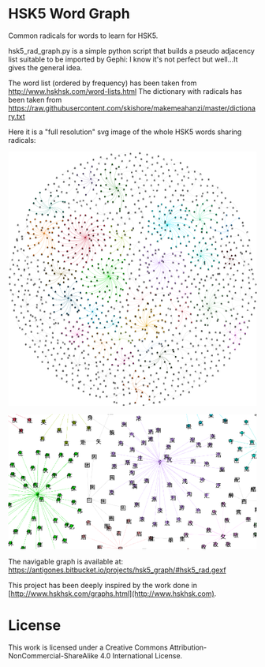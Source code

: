 # HSK5 Word Graph

Common radicals for words to learn for HSK5.

hsk5_rad_graph.py is a simple python script that builds a pseudo adjacency list suitable to be imported by Gephi: I know it's not perfect but well...It gives the general idea.

The word list (ordered by frequency) has been taken from http://www.hskhsk.com/word-lists.html
The dictionary with radicals has been taken from https://raw.githubusercontent.com/skishore/makemeahanzi/master/dictionary.txt

Here it is a "full resolution" svg image of the whole HSK5 words sharing radicals:

![hsk5_rad](hsk5_rad.svg)



![graph_part](graph_part.png)


The navigable graph is available at:
https://antigones.bitbucket.io/projects/hsk5_graph/#hsk5_rad.gexf

This project has been deeply inspired by the work done in [http://www.hskhsk.com/graphs.html](http://www.hskhsk.com).

# License

This work is licensed under a Creative Commons Attribution-NonCommercial-ShareAlike 4.0 International License.